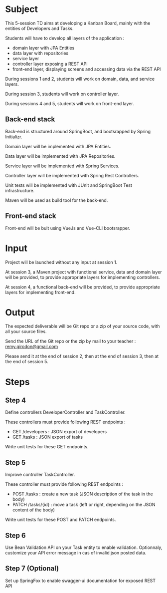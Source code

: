 # Subject

This 5-session TD aims at developing a Kanban Board, mainly with the entities of Developers and Tasks.

Students will have to develop all layers of the application :
- domain layer with JPA Entities
- data layer with repositories
- service layer
- controller layer exposing a REST API
- front-end layer, displaying screens and accessing data via the REST API

During sessions 1 and 2, students will work on domain, data, and service layers.

During session 3, students will work on controller layer.

During sessions 4 and 5, students will work on front-end layer.

## Back-end stack

Back-end is structured around SpringBoot, and bootsrapped by Spring Initializr.

Domain layer will be implemented with JPA Entities.

Data layer will be implemented with JPA Repositories.

Service layer will be implemented with Spring Services.

Controller layer will be implemented with Spring Rest Controllers.

Unit tests will be implemented with JUnit and SpringBoot Test infrastructure.

Maven will be used as build tool for the back-end.

## Front-end stack

Front-end will be bult using VueJs and Vue-CLI bootsrapper.

# Input

Project will be launched without any input at session 1.

At session 3, a Maven project with functional service, data and domain layer will be provided, to provide appropriate layers for implementing controllers.

At session 4, a functional back-end will be provided, to provide appropriate layers for implementing front-end. 

# Output

The expected deliverable will be Git repo or a zip of your source code, with all your source files.

Send the URL of the Git repo or the zip by mail to your teacher : remy.girodon@gmail.com

Please send it at the end of session 2, then at the end of session 3, then at the end of session 5.

# Steps 

## Step 4

Define controllers DeveloperController and TaskController.

These controllers must provide following REST endpoints :
- GET /developers : JSON export of developers
- GET /tasks : JSON export of tasks

Write unit tests for these GET endpoints.

## Step 5

Improve controller TaskController.

These controller must provide following REST endpoints :
- POST /tasks : create a new task (JSON description of the task in the body)
- PATCH /tasks/{id} : move a task (left or right, depending on the JSON content of the body)

Write unit tests for these POST and PATCH endpoints.

## Step 6

Use Bean Validation API on your Task entity to enable validation.
Optionnaly, customize your API error message in cas of invalid json posted data. 

## Step 7 (Optional)

Set up SpringFox to enable swagger-ui documentation for exposed REST API